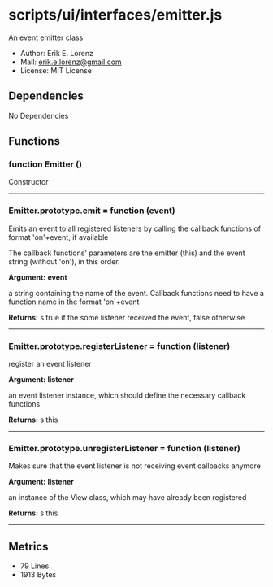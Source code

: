 # scripts/ui/interfaces/emitter.js


An event emitter class

* Author: Erik E. Lorenz 
* Mail: <erik.e.lorenz@gmail.com>
* License: MIT License


## Dependencies

No Dependencies

## Functions

###   function Emitter ()
Constructor

---


###   Emitter.prototype.emit = function (event)
Emits an event to all registered listeners by calling the callback
functions of format 'on'+event, if available

The callback functions' parameters are the emitter (this) and the event
string (without 'on'), in this order.

**Argument:** **event**

a string containing the name of the event. Callback functions need
to have a function name in the format 'on'+event

**Returns:** s true if the some listener received the event, false otherwise

---


###   Emitter.prototype.registerListener = function (listener)
register an event listener

**Argument:** **listener**

an event listener instance, which should define the necessary
callback functions

**Returns:** s this

---


###   Emitter.prototype.unregisterListener = function (listener)
Makes sure that the event listener is not receiving event callbacks anymore

**Argument:** **listener**

an instance of the View class, which may have already been
registered

**Returns:** s this

---

## Metrics

* 79 Lines
* 1913 Bytes

